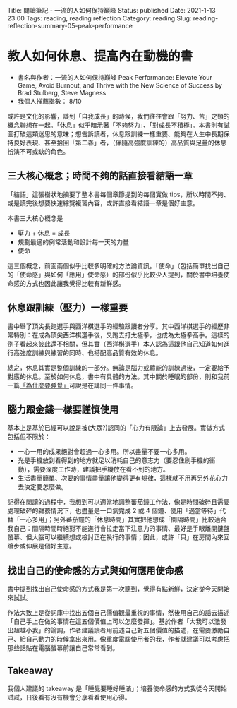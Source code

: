 Title: 閱讀筆記 - 一流的人如何保持巔峰
Status: published
Date: 2021-1-13 23:00
Tags: reading, reading reflection
Category: reading
Slug: reading-reflection-summary-05-peak-performance

# 教人如何休息、提高內在動機的書

- 書名與作者：一流的人如何保持巔峰 Peak Performance: Elevate Your Game, Avoid Burnout, and Thrive with the New Science of Success by Brad Stulberg, Steve Magness
- 我個人推薦指數： 8/10


或許是文化的影響，談到「自我成長」的時候，我們往往會跟「努力、苦」之類的概念聯想在一起。「休息」似乎暗示著「不夠努力」、「對成長不積極」。本書則有試圖打破這類迷思的意味；想告訴讀者，休息跟訓練一樣重要、能夠在人生中長期保持良好表現、甚至拾回「第二春」者，（伴隨高強度訓練的）高品質與足量的休息扮演不可或缺的角色。


## 三大核心概念；時間不夠的話直接看結語一章

「結語」這張樹狀地摘要了整本書每個章節提到的每個實做 tips，所以時間不夠、或是讀完後想要快速綜覽複習內容，或許直接看結語一章是個好主意。

本書三大核心概念是
  - 壓力 + 休息 = 成長
  - 規劃最適的例常活動和設計每一天的力量
  - 使命

這三個概念，前面兩個似乎比較多明確的方法論資訊。「使命」（包括簡單找出自己的「使命感」與如何「應用」使命感）的部份似乎比較少人提到，關於書中培養使命感的方式也因此讓我覺得比較有新鮮感。


## 休息跟訓練（壓力）一樣重要

書中舉了頂尖長跑選手與西洋棋選手的經驗跟讀者分享。其中西洋棋選手的經歷非常特別：在成為頂尖西洋棋選手後，又跑去打太極拳，也成為太極拳高手。這樣的例子看起來彼此還不相關，但其實（西洋棋選手）本人認為這跟他自己知道如何進行高強度訓練與練習的同時、也搭配高品質有效的休息。

總之，休息其實是整個訓練的一部分。無論是腦力或體能的訓練過後，一定要給予對應的休息。至於如何休息，書中有具體的方法。其中關於睡眠的部份，則和我前一篇[「為什麼要睡覺」](/reading-reflection-summary-04-why-we-sleep.html)可說是在講同一件事情。


## 腦力跟金錢一樣要謹慎使用

基本上是基於已經可以說是被(大眾?)認同的「心力有限論」上去發展。實做方式包括但不限於：
  - 一心一用的成果絕對會超過一心多用。所以盡量不要一心多用。
  - 光是手機放到看得到的地方就足以消耗自己的意志力（要忍住刷手機的衝動），需要深度工作時，建議把手機放在看不到的地方。
  - 生活盡量簡單、次要的事情盡量讓他變得更有規律，這樣就不用再另外花心力去決定要怎麼做。


記得在閱讀的過程中，我想到可以適當地調整蕃茄鐘工作法，像是時間破碎且需要處理破碎的雜務情況下，也盡量是一口氣完成 2 或 4 個鐘、使用「適當等待」代替「一心多用」；另外蕃茄鐘的「休息時間」其實把他想成「間隔時間」比較適合我自己：間隔時間時絕對不能進行會拉走當下注意力的事情、最好是手眼離開鍵盤螢幕、但大腦可以繼續想或檢討正在執行的事情；因此，或許「只」在房間內來回踱步或伸展是個好主意。


## 找出自己的使命感的方式與如何應用使命感

書中提到找出自己使命感的方式我是第一次聽到，覺得有點新鮮，決定從今天開始來試試。

作法大致上是從詞庫中找出五個自己價值觀最重視的事情，然後用自己的話去描述「自己手上在做的事情在這五個價值上可以怎麼發揮」。基於作者「大我可以激發出超越小我」的論調，作者建議讀者用前述自己對五個價值的描述，在需要激勵自己、給自己動力的時候拿出來用。像重度電腦使用者的我，作者就建議可以考慮把那些話貼在電腦螢幕前讓自己常常看到。

## Takeaway

我個人建議的 takeaway 是「睡覺要睡好睡滿」；培養使命感的方式我從今天開始試試，日後看有沒有機會分享看看使用心得。
